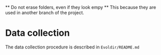 ** Do not erase folders, even if they look empy **
This because they are used in another branch of the project.

# Data collection

The data collection procedure is described in `Evoldir/README.md`